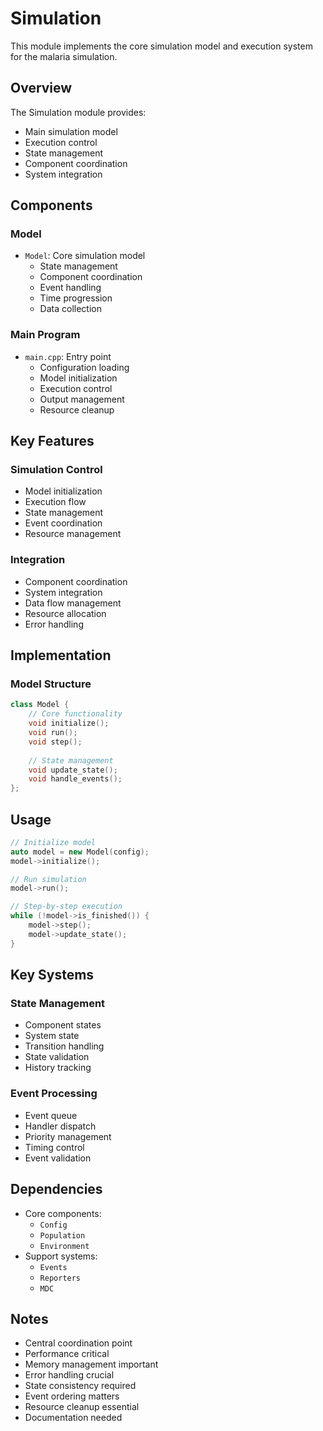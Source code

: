 # Simulation

This module implements the core simulation model and execution system for the malaria simulation.

## Overview

The Simulation module provides:
- Main simulation model
- Execution control
- State management
- Component coordination
- System integration

## Components

### Model
- `Model`: Core simulation model
  - State management
  - Component coordination
  - Event handling
  - Time progression
  - Data collection

### Main Program
- `main.cpp`: Entry point
  - Configuration loading
  - Model initialization
  - Execution control
  - Output management
  - Resource cleanup

## Key Features

### Simulation Control
- Model initialization
- Execution flow
- State management
- Event coordination
- Resource management

### Integration
- Component coordination
- System integration
- Data flow management
- Resource allocation
- Error handling

## Implementation

### Model Structure
```cpp
class Model {
    // Core functionality
    void initialize();
    void run();
    void step();
    
    // State management
    void update_state();
    void handle_events();
};
```

## Usage

```cpp
// Initialize model
auto model = new Model(config);
model->initialize();

// Run simulation
model->run();

// Step-by-step execution
while (!model->is_finished()) {
    model->step();
    model->update_state();
}
```

## Key Systems

### State Management
- Component states
- System state
- Transition handling
- State validation
- History tracking

### Event Processing
- Event queue
- Handler dispatch
- Priority management
- Timing control
- Event validation

## Dependencies

- Core components:
  - `Config`
  - `Population`
  - `Environment`
- Support systems:
  - `Events`
  - `Reporters`
  - `MDC`

## Notes

- Central coordination point
- Performance critical
- Memory management important
- Error handling crucial
- State consistency required
- Event ordering matters
- Resource cleanup essential
- Documentation needed
